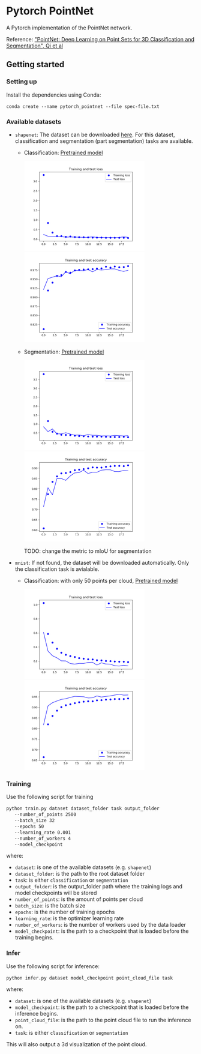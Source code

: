 # Pytorch PointNet 
A Pytorch implementation of the PointNet network.
 
Reference: ["PointNet: Deep Learning on Point Sets for 3D Classification and Segmentation", Qi et al](https://arxiv.org/abs/1612.00593)

## Getting started
### Setting up
Install the dependencies using Conda:
```
conda create --name pytorch_pointnet --file spec-file.txt
```

### Available datasets
* ```shapenet```: The dataset can be downloaded 
[here](http://web.stanford.edu/~ericyi/project_page/part_annotation/index.html).
For this dataset, classification and segmentation (part segmentation) tasks are available. 
  * Classification: [Pretrained model](assets/shapenet/classification/shapenet_classification_model.pth)
    
    <img src="assets/shapenet/classification/loss_plot.png" width="320" height="240">
    <img src="assets/shapenet/classification/accuracy_plot.png"  width="320" height="240">
  * Segmentation: [Pretrained model](assets/shapenet/segmentation/shapenet_classification_model.pth)
    
    <img src="assets/shapenet/segmentation/loss_plot.png" width="320" height="240">
    <img src="assets/shapenet/segmentation/accuracy_plot.png"  width="320" height="240">
    
    TODO: change the metric to mIoU for segmentation
* ```mnist```: If not found, the dataset will be downloaded automatically. 
Only the classification task is avialable.
  * Classification: with only 50 points per cloud, [Pretrained model](assets/shapenet/classification/shapenet_classification_model.pth)
    
    <img src="assets/mnist/classification/loss_plot.png" width="320" height="240">
    <img src="assets/mnist/classification/accuracy_plot.png"  width="320" height="240">
    
### Training
Use the following script for training
```
python train.py dataset dataset_folder task output_folder 
   --number_of_points 2500
   --batch_size 32
   --epochs 50
   --learning_rate 0.001
   --number_of_workers 4
   --model_checkpoint
```

where:
* ```dataset```: is one of the available datasets (e.g. ```shapenet```)
* ```dataset_folder```: is the path to the root dataset folder
* ```task```: is either ```classification``` or ```segmentation```
* ```output_folder```: is the output_folder path where the training logs and model 
checkpoints will be stored
* ```number_of_points```: is the amount of points per cloud
* ```batch_size```: is the batch size 
* ```epochs```: is the number of training epochs
* ```learning_rate```: is the optimizer learning rate
* ```number_of_workers```: is the number of workers used by the data loader
* ```model_checkpoint```: is the path to a checkpoint that is loaded 
before the training begins.

### Infer
Use the following script for inference:
```
python infer.py dataset model_checkpoint point_cloud_file task 
```

where:
* ```dataset```: is one of the available datasets (e.g. ```shapenet```)
* ```model_checkpoint```: is the path to a checkpoint that is loaded 
before the inference begins.
* ```point_cloud_file```: is the path to the point cloud file to run the inference on.
* ```task```: is either ```classification``` or ```segmentation```

This will also output a 3d visualization of the point cloud.